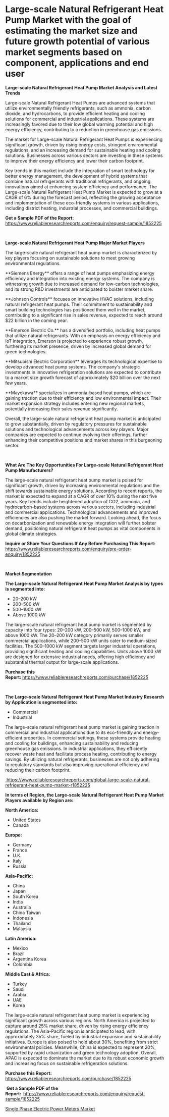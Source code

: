 <p><h1>Large-scale Natural Refrigerant Heat Pump Market with the goal of estimating the market size and future growth potential of various market segments based on component, applications and end user</h1></p><p><strong>Large-scale Natural Refrigerant Heat Pump Market Analysis and Latest Trends</strong></p>
<p><p>Large-scale Natural Refrigerant Heat Pumps are advanced systems that utilize environmentally friendly refrigerants, such as ammonia, carbon dioxide, and hydrocarbons, to provide efficient heating and cooling solutions for commercial and industrial applications. These systems are increasingly favored due to their low global warming potential and high energy efficiency, contributing to a reduction in greenhouse gas emissions.</p><p>The market for Large-scale Natural Refrigerant Heat Pumps is experiencing significant growth, driven by rising energy costs, stringent environmental regulations, and an increasing demand for sustainable heating and cooling solutions. Businesses across various sectors are investing in these systems to improve their energy efficiency and lower their carbon footprint. </p><p>Key trends in this market include the integration of smart technology for better energy management, the development of hybrid systems that combine natural refrigerants with traditional refrigerants, and ongoing innovations aimed at enhancing system efficiency and performance. The Large-scale Natural Refrigerant Heat Pump Market is expected to grow at a CAGR of 6% during the forecast period, reflecting the growing acceptance and implementation of these eco-friendly systems in various applications, including district heating, industrial processes, and commercial buildings.</p></p>
<p><strong>Get a Sample PDF of the Report:&nbsp;</strong> <a href="https://www.reliableresearchreports.com/enquiry/request-sample/1852225?utm_campaign=3083&utm_medium=2&utm_source=Github&utm_content=ia&utm_term=27032025&utm_id=large-scale-natural-refrigerant-heat-pump">https://www.reliableresearchreports.com/enquiry/request-sample/1852225</a></p>
<p>&nbsp;</p>
<p><strong>Large-scale Natural Refrigerant Heat Pump Major Market Players</strong></p>
<p><p>The large-scale natural refrigerant heat pump market is characterized by key players focusing on sustainable solutions to meet growing environmental regulations. </p><p>**Siemens Energy** offers a range of heat pumps emphasizing energy efficiency and integration into existing energy systems. The company is witnessing growth due to increased demand for low-carbon technologies, and its strong R&D investments are anticipated to bolster market share.</p><p>**Johnson Controls** focuses on innovative HVAC solutions, including natural refrigerant heat pumps. Their commitment to sustainability and smart building technologies has positioned them well in the market, contributing to a significant rise in sales revenue, expected to reach around $22 billion in the coming year.</p><p>**Emerson Electric Co.** has a diversified portfolio, including heat pumps that utilize natural refrigerants. With an emphasis on energy efficiency and IoT integration, Emerson is projected to experience robust growth, furthering its market presence, driven by increased global demand for green technologies.</p><p>**Mitsubishi Electric Corporation** leverages its technological expertise to develop advanced heat pump systems. The company's strategic investments in innovative refrigeration solutions are expected to contribute to a market size growth forecast of approximately $20 billion over the next few years.</p><p>**Mayekawa** specializes in ammonia-based heat pumps, which are gaining traction due to their efficiency and low environmental impact. Their market expansion strategy includes entering new regional markets, potentially increasing their sales revenue significantly.</p><p>Overall, the large-scale natural refrigerant heat pump market is anticipated to grow substantially, driven by regulatory pressures for sustainable solutions and technological advancements across key players. Major companies are expected to continue evolving their offerings, further enhancing their competitive positions and market shares in this burgeoning sector.</p></p>
<p>&nbsp;</p>
<p><strong>What Are The Key Opportunities For Large-scale Natural Refrigerant Heat Pump Manufacturers?</strong></p>
<p><p>The large-scale natural refrigerant heat pump market is poised for significant growth, driven by increasing environmental regulations and the shift towards sustainable energy solutions. According to recent reports, the market is expected to expand at a CAGR of over 10% during the next five years. Key trends include heightened adoption of CO2, ammonia, and hydrocarbon-based systems across various sectors, including industrial and commercial applications. Technological advancements and improved efficiencies are also pushing the market forward. Looking ahead, the focus on decarbonization and renewable energy integration will further bolster demand, positioning natural refrigerant heat pumps as vital components in global climate strategies.</p></p>
<p><strong>Inquire or Share Your Questions If Any Before Purchasing This Report:</strong> <a href="https://www.reliableresearchreports.com/enquiry/pre-order-enquiry/1852225?utm_campaign=3083&utm_medium=2&utm_source=Github&utm_content=ia&utm_term=27032025&utm_id=large-scale-natural-refrigerant-heat-pump">https://www.reliableresearchreports.com/enquiry/pre-order-enquiry/1852225</a></p>
<p>&nbsp;</p>
<p><strong>Market Segmentation</strong></p>
<p><strong>The Large-scale Natural Refrigerant Heat Pump Market Analysis by types is segmented into:</strong></p>
<p><ul><li>20–200 kW</li><li>200–500 kW</li><li>500–1000 kW</li><li>Above 1000 kW</li></ul></p>
<p><p>The large-scale natural refrigerant heat pump market is segmented by capacity into four types: 20–200 kW, 200–500 kW, 500–1000 kW, and above 1000 kW. The 20–200 kW category primarily serves smaller commercial applications, while 200–500 kW units cater to medium-sized facilities. The 500–1000 kW segment targets larger industrial operations, providing significant heating and cooling capabilities. Units above 1000 kW are designed for extensive industrial needs, offering high efficiency and substantial thermal output for large-scale applications.</p></p>
<p><strong>Purchase this Report:&nbsp;</strong><a href="https://www.reliableresearchreports.com/purchase/1852225?utm_campaign=3083&utm_medium=2&utm_source=Github&utm_content=ia&utm_term=27032025&utm_id=large-scale-natural-refrigerant-heat-pump">https://www.reliableresearchreports.com/purchase/1852225</a></p>
<p>&nbsp;</p>
<p><strong>The Large-scale Natural Refrigerant Heat Pump Market Industry Research by Application is segmented into:</strong></p>
<p><ul><li>Commercial</li><li>Industrial</li></ul></p>
<p><p>The large-scale natural refrigerant heat pump market is gaining traction in commercial and industrial applications due to its eco-friendly and energy-efficient properties. In commercial settings, these systems provide heating and cooling for buildings, enhancing sustainability and reducing greenhouse gas emissions. In industrial applications, they efficiently recover waste heat and facilitate process heating, contributing to energy savings. By utilizing natural refrigerants, businesses are not only adhering to regulatory standards but also improving operational efficiency and reducing their carbon footprint.</p></p>
<p><a href="https://www.reliableresearchreports.com/global-large-scale-natural-refrigerant-heat-pump-market-r1852225?utm_campaign=3083&utm_medium=2&utm_source=Github&utm_content=ia&utm_term=27032025&utm_id=large-scale-natural-refrigerant-heat-pump">&nbsp;https://www.reliableresearchreports.com/global-large-scale-natural-refrigerant-heat-pump-market-r1852225</a></p>
<p><strong>In terms of Region, the Large-scale Natural Refrigerant Heat Pump Market Players available by Region are:</strong></p>
<p>
    <p> <strong> North America: </strong>
        <ul>
            <li>United States</li>
            <li>Canada</li>
        </ul>
        </p> 
    <p> <strong> Europe: </strong>
        <ul>
            <li>Germany</li>
            <li>France</li>
            <li>U.K.</li>
            <li>Italy</li>
            <li>Russia</li>
        </ul>
        </p> 
    <p> <strong> Asia-Pacific: </strong>
        <ul>
            <li>China</li>
            <li>Japan</li>
            <li>South Korea</li>
            <li>India</li>
            <li>Australia</li>
            <li>China Taiwan</li>
            <li>Indonesia</li>
            <li>Thailand</li>
            <li>Malaysia</li>
        </ul>
        </p> 
    <p> <strong> Latin America: </strong>
        <ul>
            <li>Mexico</li>
            <li>Brazil</li>
            <li>Argentina Korea</li>
            <li>Colombia</li>
        </ul>
        </p> 
    <p> <strong> Middle East & Africa: </strong>
        <ul>
            <li>Turkey</li>
            <li>Saudi</li>
            <li>Arabia</li>
            <li>UAE</li>
            <li>Korea</li>
        </ul>
    </p>
    </p>
<p><p>The large-scale natural refrigerant heat pump market is experiencing significant growth across various regions. North America is projected to capture around 25% market share, driven by rising energy efficiency regulations. The Asia-Pacific region is anticipated to lead, with approximately 35% share, fueled by industrial expansion and sustainability initiatives. Europe is also poised to hold about 30%, benefiting from strict environmental policies. Meanwhile, China is expected to represent 20%, supported by rapid urbanization and green technology adoption. Overall, APAC is expected to dominate the market due to its robust economic growth and increasing focus on sustainable refrigeration solutions.</p></p>
<p><strong>Purchase this Report: </strong><a href="https://www.reliableresearchreports.com/purchase/1852225?utm_campaign=3083&utm_medium=2&utm_source=Github&utm_content=ia&utm_term=27032025&utm_id=large-scale-natural-refrigerant-heat-pump">https://www.reliableresearchreports.com/purchase/1852225</a></p>
<p>&nbsp;<strong>Get a Sample PDF of the Report:&nbsp;&nbsp;</strong><a href="https://www.reliableresearchreports.com/enquiry/request-sample/1852225?utm_campaign=3083&utm_medium=2&utm_source=Github&utm_content=ia&utm_term=27032025&utm_id=large-scale-natural-refrigerant-heat-pump">https://www.reliableresearchreports.com/enquiry/request-sample/1852225</a></p>
<p><strong></strong></p>
<p><p><a href="https://github.com/zurubting/Market-Research-Report-List-1/blob/main/single-phase-electric-power-meters-market.md?utm_campaign=3083&utm_medium=2&utm_source=Github&utm_content=ia&utm_term=27032025&utm_id=large-scale-natural-refrigerant-heat-pump">Single Phase Electric Power Meters Market</a></p></p>